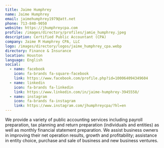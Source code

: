 ```yaml
---
title: Jaime Humphrey
name: Jaime Humphrey
email: jaimehumphrey1979@att.net
phone: 713-840-9050
website: https://jhumphreycpa.com
profile: /images/directory/profiles/jamie_humphrey.jpeg
description: Certified Public Accountant (CPA)
company: Jaime M Humphrey CPA, LLC
logo: /images/directory/logos/jaime_humphrey_cpa.webp
directory: Finance & Insurance
location: Houston
language: English
social:
  - name: facebook
    icon: fa-brands fa-square-facebook
    link: https://www.facebook.com/profile.php?id=100064094349604
  - name: linkedin
    icon: fa-brands fa-linkedin
    link: https://www.linkedin.com/in/jaime-humphrey-3945558/
  - name: instagram
    icon: fa-brands fa-instagram
    link: https://www.instagram.com/jhumphreycpa/?hl=en
---
```

We provide a variety of public accounting services including payroll preparation, tax planning and return preparation (individuals and entities) as well as monthly financial statement preparation. We assist business owners in improving their net operation results, growth and profitability; assistance in entity choice, purchase and sale of business and new business ventures.